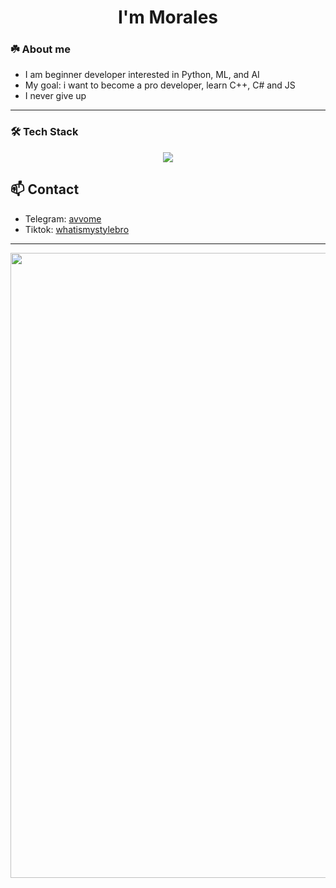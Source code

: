 <h1 align="center">I'm Morales

### ☘️ About me
- I am beginner developer interested in Python, ML, and AI
- My goal: i want to become a pro developer, learn C++, C# and JS
- I never give up

---

### 🛠️ Tech Stack
<p align="center">
  <img src="https://skillicons.dev/icons?i=python,git,github,sqlite" />
</p>

## 📫 Contact
- Telegram: [avvome](https://t.me/avvome)
- Tiktok: [whatismystylebro](https://www.tiktok.com/@whatismystylebro)

---

<img src="https://i.pinimg.com/originals/13/64/f3/1364f301d7181e2acc516f702c4ce274.gif" width="1000" />


